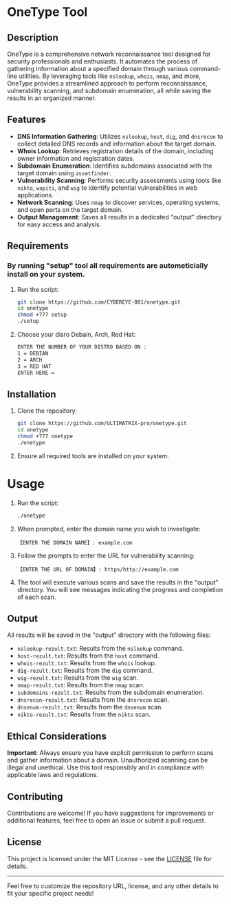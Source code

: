 # OneType Tool

## Description

OneType is a comprehensive network reconnaissance tool designed for security professionals and enthusiasts. It automates the process of gathering information about a specified domain through various command-line utilities. By leveraging tools like `nslookup`, `whois`, `nmap`, and more, OneType provides a streamlined approach to perform reconnaissance, vulnerability scanning, and subdomain enumeration, all while saving the results in an organized manner.

## Features

- **DNS Information Gathering**: Utilizes `nslookup`, `host`, `dig`, and `dnsrecon` to collect detailed DNS records and information about the target domain.
- **Whois Lookup**: Retrieves registration details of the domain, including owner information and registration dates.
- **Subdomain Enumeration**: Identifies subdomains associated with the target domain using `assetfinder`.
- **Vulnerability Scanning**: Performs security assessments using tools like `nikto`, `wapiti`, and `wig` to identify potential vulnerabilities in web applications.
- **Network Scanning**: Uses `nmap` to discover services, operating systems, and open ports on the target domain.
- **Output Management**: Saves all results in a dedicated "output" directory for easy access and analysis.

## Requirements

### By running "setup" tool all requirements are autometicially install on your system.

1. Run the script:
   ```bash
   git clone https://github.com/CYBEREYE-001/onetype.git
   cd onetype
   chmod +777 setup
   ./setup
   ```
2. Choose your disro Debain, Arch, Red Hat:
   ```bash
   ENTER THE NUMBER OF YOUR DISTRO BASED ON :
   1 = DEBIAN
   2 = ARCH
   3 = RED HAT
   ENTER HERE =
   ```

## Installation

1. Clone the repository:
   ```bash
   git clone https://github.com/ULTIMATRIX-pro/onetype.git
   cd onetype
   chmod +777 onetype
   ./onetype
   ```

2. Ensure all required tools are installed on your system.

# Usage

1. Run the script:
   ```bash
   ./onetype
   ```

2. When prompted, enter the domain name you wish to investigate:
   ```
   【ENTER THE DOMAIN NAME】: example.com
   ```

3. Follow the prompts to enter the URL for vulnerability scanning:
   ```
   【ENTER THE URL OF DOMAIN】: https/http://example.com
   ```

4. The tool will execute various scans and save the results in the "output" directory. You will see messages indicating the progress and completion of each scan.

## Output

All results will be saved in the "output" directory with the following files:

- `nslookup-rezult.txt`: Results from the `nslookup` command.
- `host-rezult.txt`: Results from the `host` command.
- `whois-rezult.txt`: Results from the `whois` lookup.
- `dig-rezult.txt`: Results from the `dig` command.
- `wig-rezult.txt`: Results from the `wig` scan.
- `nmap-rezult.txt`: Results from the `nmap` scan.
- `subdomains-rezult.txt`: Results from the subdomain enumeration.
- `dnsrecon-rezult.txt`: Results from the `dnsrecon` scan.
- `dnsenum-rezult.txt`: Results from the `dnsenum` scan.
- `nikto-rezult.txt`: Results from the `nikto` scan.

## Ethical Considerations

**Important**: Always ensure you have explicit permission to perform scans and gather information about a domain. Unauthorized scanning can be illegal and unethical. Use this tool responsibly and in compliance with applicable laws and regulations.

## Contributing

Contributions are welcome! If you have suggestions for improvements or additional features, feel free to open an issue or submit a pull request.

## License

This project is licensed under the MIT License - see the [LICENSE](LICENSE) file for details.

---

Feel free to customize the repository URL, license, and any other details to fit your specific project needs!
